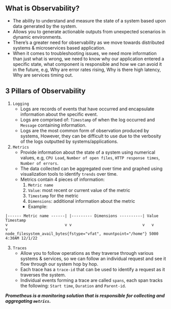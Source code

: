## What is Observability?
- The ability to understand and measure the state of a system based upon data generated by the system.
- Allows you to generate actionable outputs from unexpected scenarios in dynamic environments.
- There’s a greater need for observability as we move towards distributed systems & microservices based application.
- When it comes to troubleshooting issues, we need more information than just what is wrong, we need to know why our application entered a specific state, what component is responsible and how we can avoid it in the future, e.g, Why are error rates rising, Why is there high latency, Why are services timing out.
## 3 Pillars of Observability
1. `Logging`
   - Logs are records of events that have occurred and encapsulate information about the specific event.
   - Logs are comprised of: `Timestamp` of when the log occurred and `Message` containing information.
   - Logs are the most common form of observation produced by systems, However, they can be difficult to use due to the verbosity of the logs outputted by systems/applications.
2. `Metrics`
   - Provide information about the state of a system using numerical values, e.g, `CPU Load`, `Number of open files`, `HTTP response times`, `Number of errors`.
   - The data collected can be aggregated over time and graphed using visualization tools to identify `trends` over time.
   - Metrics contain 4 pieces of information: 
     1) `Metric name`
     2) `Value`: most recent or current value of the metric
     3) `Timestamp` for the metric
     4) `Dimensions`: additional information about the metric
     - Example:
```
|------ Metric name ------| |--------- Dimensions ----------| Value Timestamp
v                         v v                               v   v       v
node_filesystem_avail_bytes{fstype="vfat", mountpoint="/home"} 5000 4:30AM 12/1/22
```
3. `Traces`
   - Allow you to follow operations as they traverse through various systems & services, so we can follow an individual request and see it flow through our system hop by hop.
   - Each trace has a `trace-id` that can be used to identify a request as it traverses the system.
   - Individual events forming a trace are called `spans`, each span tracks the following: `Start time`, `Duration` and `Parent-id`.

***Prometheus is a monitoring solution that is responsible for collecting and aggregating `metrics`.***